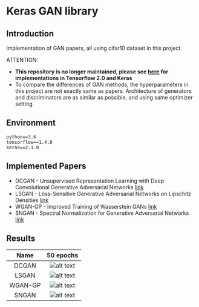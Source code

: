 # Keras GAN library

## Introduction
Implementation of GAN papers, all using cifar10 dataset in this project.

ATTENTION:
- **This repository is no longer maintained, please see [here](https://github.com/jason71995/tf2_gan_library) for implementations in Tensorflow 2.0 and Keras**
- To compare the differences of GAN methods, the hyperparameters in this project are not exactly same as papers.
Architecture of generators and discriminators are as similar as possible, and using same optimizer setting.

## Environment

```
python==3.6
tensorflow==1.4.0
keras==2.1.0
```

##  Implemented Papers

 - DCGAN - Unsupervised Representation Learning with Deep Convolutional Generative Adversarial Networks [link](https://arxiv.org/abs/1511.06434)
 - LSGAN - Loss-Sensitive Generative Adversarial Networks on Lipschitz Densities [link](https://arxiv.org/abs/1701.06264)
 - WGAN-GP - Improved Training of Wasserstein GANs [link](https://arxiv.org/abs/1704.00028)
 - SNGAN - Spectral Normalization for Generative Adversarial Networks [link](https://arxiv.org/abs/1802.05957)
 
## Results

| Name | 50 epochs |
| :---: | :---: |
| DCGAN | ![alt text](https://i.imgur.com/e3xxYkw.png "DCGAN") |
| LSGAN | ![alt text](https://i.imgur.com/25fLTTR.png "LSGAN") |
| WGAN-GP | ![alt text](https://i.imgur.com/Az9l0FS.png "WGAN-GP") |
| SNGAN | ![alt text](https://i.imgur.com/xfIDVTo.png "SNGAN") |

